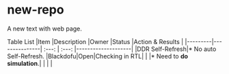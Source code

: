 # new-repo
A new text with web page.

Table List
|Item     |Description    |Owner   |Status   |Action & Results    |
|---------|---------------| :---:  | :---:   |--------------------|
|DDR Self-Refresh|* No auto Self-Refresh.      |Blackdofu|Open|Checking in RTL|
|                |* Need to **do simulation**.|         |    |               |
